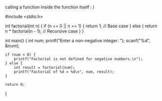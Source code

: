 calling a function inside the function itself : ) 


#include <stdio.h>

int factorial(int n) {
    if (n == 0 || n == 1) {
        return 1; // Base case
    } else {
        return n * factorial(n - 1); // Recursive case
    }
}

int main() {
    int num;
    printf("Enter a non-negative integer: ");
    scanf("%d", &num);

    if (num < 0) {
        printf("Factorial is not defined for negative numbers.\n");
    } else {
        int result = factorial(num);
        printf("Factorial of %d = %d\n", num, result);
    }

    return 0;
}
